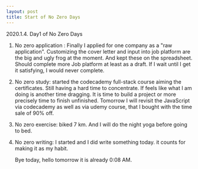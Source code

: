 ```yaml
---
layout: post
title: Start of No Zero Days
---
```


2020.1.4. Day1 of No Zero Days

1. No zero application : Finally I applied for one company as a "raw application". Customizing the cover letter and input into job platform are the big and ugly frog at the moment. And kept these on the spreadsheet. Should complete more Job platform at least as a draft. If I wait until I get it satisfying, I would never complete. 

2. No zero study: started the codecademy full-stack course aiming the certificates. Still having a hard time to concentrate. If feels like what I am doing is another time dragging. It is time to build a project or more precisely time to finish unfinished. Tomorrow I will revisit the JavaScript via codecademy as well as via udemy course, that I bought with the time sale of 90% off.

3. No zero exercise: biked 7 km. And I will do the night yoga before going to bed. 

4. No zero writing: I started and I did write something today. it counts for making it as my habit. 

   Bye today, hello tomorrow it is already 0:08 AM.